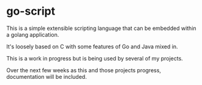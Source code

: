# go-script

This is a simple extensible scripting language that can be embedded within a golang application.

It's loosely based on C with some features of Go and Java mixed in.

This is a work in progress but is being used by several of my projects.

Over the next few weeks as this and those projects progress, documentation will be included.

